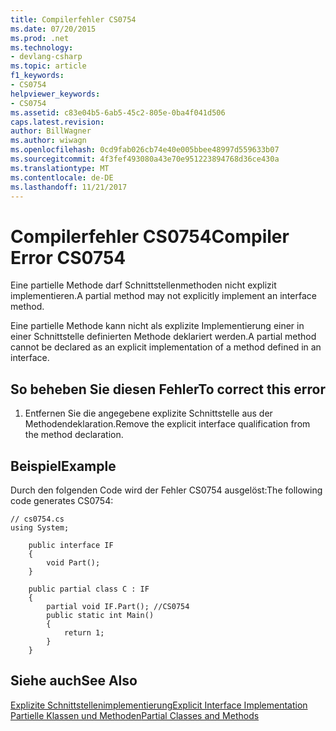 ```yaml
---
title: Compilerfehler CS0754
ms.date: 07/20/2015
ms.prod: .net
ms.technology:
- devlang-csharp
ms.topic: article
f1_keywords:
- CS0754
helpviewer_keywords:
- CS0754
ms.assetid: c83e04b5-6ab5-45c2-805e-0ba4f041d506
caps.latest.revision: 
author: BillWagner
ms.author: wiwagn
ms.openlocfilehash: 0cd9fab026cb74e40e005bbee48997d559633b07
ms.sourcegitcommit: 4f3fef493080a43e70e951223894768d36ce430a
ms.translationtype: MT
ms.contentlocale: de-DE
ms.lasthandoff: 11/21/2017
---
```

# <a name="compiler-error-cs0754"></a><span data-ttu-id="a1b6b-102">Compilerfehler CS0754</span><span class="sxs-lookup"><span data-stu-id="a1b6b-102">Compiler Error CS0754</span></span>
<span data-ttu-id="a1b6b-103">Eine partielle Methode darf Schnittstellenmethoden nicht explizit implementieren.</span><span class="sxs-lookup"><span data-stu-id="a1b6b-103">A partial method may not explicitly implement an interface method.</span></span>  
  
 <span data-ttu-id="a1b6b-104">Eine partielle Methode kann nicht als explizite Implementierung einer in einer Schnittstelle definierten Methode deklariert werden.</span><span class="sxs-lookup"><span data-stu-id="a1b6b-104">A partial method cannot be declared as an explicit implementation of a method defined in an interface.</span></span>  
  
## <a name="to-correct-this-error"></a><span data-ttu-id="a1b6b-105">So beheben Sie diesen Fehler</span><span class="sxs-lookup"><span data-stu-id="a1b6b-105">To correct this error</span></span>  
  
1.  <span data-ttu-id="a1b6b-106">Entfernen Sie die angegebene explizite Schnittstelle aus der Methodendeklaration.</span><span class="sxs-lookup"><span data-stu-id="a1b6b-106">Remove the explicit interface qualification from the method declaration.</span></span>  
  
## <a name="example"></a><span data-ttu-id="a1b6b-107">Beispiel</span><span class="sxs-lookup"><span data-stu-id="a1b6b-107">Example</span></span>  
 <span data-ttu-id="a1b6b-108">Durch den folgenden Code wird der Fehler CS0754 ausgelöst:</span><span class="sxs-lookup"><span data-stu-id="a1b6b-108">The following code generates CS0754:</span></span>  
  
```  
// cs0754.cs  
using System;  
  
    public interface IF  
    {  
        void Part();  
    }  
  
    public partial class C : IF  
    {  
        partial void IF.Part(); //CS0754  
        public static int Main()  
        {  
            return 1;  
        }  
    }  
```  
  
## <a name="see-also"></a><span data-ttu-id="a1b6b-109">Siehe auch</span><span class="sxs-lookup"><span data-stu-id="a1b6b-109">See Also</span></span>  
 [<span data-ttu-id="a1b6b-110">Explizite Schnittstellenimplementierung</span><span class="sxs-lookup"><span data-stu-id="a1b6b-110">Explicit Interface Implementation</span></span>](../../csharp/programming-guide/interfaces/explicit-interface-implementation.md)  
 [<span data-ttu-id="a1b6b-111">Partielle Klassen und Methoden</span><span class="sxs-lookup"><span data-stu-id="a1b6b-111">Partial Classes and Methods</span></span>](../../csharp/programming-guide/classes-and-structs/partial-classes-and-methods.md)
